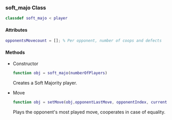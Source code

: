 ### soft_majo Class
```matlab
classdef soft_majo < player
```
#### Attributes
```matlab
opponentsMovecount = []; % Per opponent, number of coops and defects
```
#### Methods
- Constructor
    ```matlab
    function obj = soft_majo(numberOfPlayers)
    ```
    Creates a Soft Majority player.

- Move
    ```matlab
    function obj = setMove(obj,opponentLastMove, opponentIndex, currentRound)
    ```
    Plays the opponent's most played move, cooperates in case of equality.

